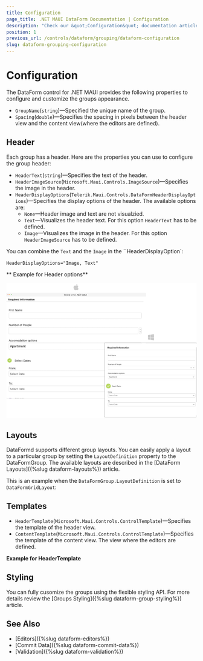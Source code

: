 ```yaml
---
title: Configuration
page_title: .NET MAUI DataForm Documentation | Configuration
description: "Check our &quot;Configuration&quot; documentation article for Telerik DataForm for .NET MAUI control."
position: 1
previous_url: /controls/dataform/grouping/dataform-configuration
slug: dataform-grouping-configuration
---
```


# Configuration

The DataForm control for .NET MAUI provides the following properties to configure and customize the groups appearance. 

* `GroupName`(`string`)&mdash;Specified the unique name of the group.
* `Spacing`(`double`)&mdash;Specifies the spacing in pixels between the header view and the content view(where the editors are defined).

## Header

Each group has a header. Here are the properties you can use to configure the group header:

* `HeaderText`(`string`)&mdash;Specifies the text of the header.
* `HeaderImageSource`(`Microsoft.Maui.Controls.ImageSource`)&mdash;Specifies the image in the header.
* `HeaderDisplayOptions`(`Telerik.Maui.Controls.DataFormHeaderDisplayOptions`)&mdash;Specifies the display options of the header. The available options are:
	* `None`&mdash;Header image and text are not visualzied.
	* `Text`&mdash;Visualizes the header text. For this option `HeaderText` has to be defined.
	* `Image`&mdash;Visualizes the image in the header. For this option `HeaderImageSource` has to be defined.

You can combine the `Text` and the `Image` in the ``HeaderDisplayOption`:

```XAML
HeaderDisplayOptions="Image, Text"
```


** Example for Header options**

<snippet id='dataform-grouping-configuration-header'/>

![DataForm Groups Configuration](../images/dataform-groups-configuration-desktop.png)

## Layouts

DataFormd supports different group layouts. You can easily apply a layout to a particular group by setting the `LayoutDefinition` property to the DataFormGroup. The available layouts are described in the [DataForm Layouts]({%slug dataform-layouts%}) article.

This is an example when the `DataFormGroup.LayoutDefinition` is set to `DataFormGridLayout`:

<snippet id='dataform-grouping-configuration-layout'/>

## Templates

* `HeaderTemplate`(`Microsoft.Maui.Controls.ControlTemplate`)&mdash;Specifies the template of the header view.
* `ContentTemplate`(`Microsoft.Maui.Controls.ControlTemplate`)&mdash;Specifies the template of the content view. The view where the editors are defined.

**Example for HeaderTemplate**

<snippet id='dataform-grouping-configuration-header-template'/>

## Styling

You can fully cusomize the groups using the flexible styling API. For more details review the [Groups Styling]({%slug dataform-group-styling%}) article.

## See Also

- [Editors]({%slug dataform-editors%})
- [Commit Data]({%slug dataform-commit-data%})
- [Validation]({%slug dataform-validation%})